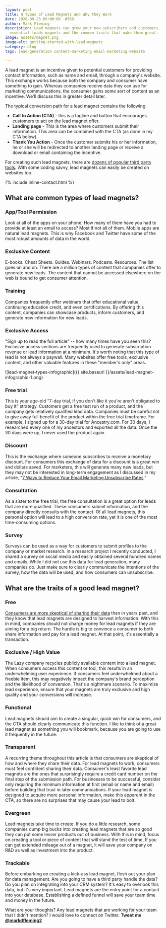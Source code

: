 ```yaml
---
layout: post
title: 8 Types of Lead Magnets and Why they Work
date: 2020-09-23 00:00:00 -0500
author: Mark Fleming
description: Lead magnets can grow your new subscribers and customers. Here are the
  essential leads magnets and the common traits that make them great.
image: assets/magnet.png
image-alt: getting-started-with-lead-magnets
category: blog
tags: lead-generation content-marketing email-marketing website

---
```

A lead magnet is an incentive given to potential customers for providing contact information, such as name and email, through a company's website. This exchange works because both the company and consumer have something to gain. Whereas companies receive data they can use for marketing communications, the consumer gains some sort of content as an incentive. We'll discuss this in greater detail later.

The typical conversion path for a lead magnet contains the following:

* **Call to Action (CTA)** - this is a tagline and button that encourages customers to act on the lead magnet offer.
* **Landing page** - This is the area where customers submit their information. This area can be combined with the CTA (as done in my CTA below).
* **Thank You Action** - Once the customer submits his or her information, he or she will be redirected to another landing page or receive a download or email containing the incentive.

For creating such lead magnets, there are [dozens of popular third party tools](https://instapage.com/blog/landing-page-software). With some coding savvy, lead magnets can easily be created on websites too.

{% include inline-contact.html %}

## What are common types of lead magnets?

### App/Tool Permission

Look at all of the apps on your phone. How many of them have you had to provide at least an email to access? Most if not all of them. Mobile apps are natural lead magnets. This is why Facebook and Twitter have some of the most robust amounts of data in the world.

### Exclusive Content

E-books. Cheat Sheets. Guides. Webinars. Podcasts. Resources. The list goes on and on. There are a million types of content that companies offer to generate new leads. The content that cannot be accessed elsewhere on the web is bound to get consumer attention.

### Training

Companies frequently offer webinars that offer educational value, continuing education credit, and even certifications. By offering this content, companies can showcase products, inform customers, and generate new information for new leads.

### Exclusive Access

"Sign up to read the full article" -- how many times have you seen this? Exclusive access sections are frequently used to generate subscription revenue or lead information at a minimum. It's worth noting that this type of lead is not always a paywall. Many websites offer free tools, exclusive content, and other valuable features in these "member's only" areas.

![lead-magnet-types-infographic]({{ site.baseurl }}/assets/lead-magnet-infographic-1.png)

### Free trial

This is your age-old "7-day trial, if you don't like it you're aren't obligated to buy it" strategy. Customers get a free test run of a product, and the company gets relatively qualified lead data. Companies must be careful not to give away full benefit of the product within the free trial timeframe. For example, I signed up for a 30-day trial for Ancestry.com. For 30 days, I researched every one of my ancestors and exported all the data. Once the 30 days were up, I never used the product again.

### Discount

This is the exchange where someone subscribes to receive a monetary discount. For consumers this exchange of data for a discount is a great win and dollars saved. For marketers, this will generate many new leads, but they may not be interested in long-term engagement as I discussed in my article, "[7 Ways to Reduce Your Email Marketing Unsubscribe Rates](https://markdfleming.com/7-ways-to-reduce-your-email-marketing-unsubscribe-rates/ "7 Ways to Reduce Your Email Marketing Unsubscribe Rates")."

### Consultation

As a sister to the free trial, the free consultation is a great option for leads that are more qualified. These consumers submit information, and the company directly consults with the contact. Of all lead magnets, this personal option will lead to a high conversion rate, yet it is one of the most time-consuming options.

### Survey

Surveys can be used as a way for customers to submit profiles to the company or market research. In a research project I recently conducted, I shared a survey on social media and easily obtained several hundred names and emails. While I did not use this data for lead generation, many companies do. Just make sure to clearly communicate the intentions of the survey, how the data will be used, and how consumers can unsubscribe.

## What are the traits of a good lead magnet?

### Free

[Consumers are more skeptical of sharing their data]() than in years past, and they know that lead magnets are designed to harvest information. With this in mind, companies should not charge money for lead magnets if they are aiming for a big return. The hurdle is big to  convince a consumer to both share information and pay for a lead magnet. At that point, it's essentially a transaction.

### Exclusive / High Value

The Lazy company recycles publicly available content into a lead magnet. When consumers access this content or tool, this results in an underwhelming user experience. If consumers feel underwhelmed about a freebie item, this may negatively impact the company's brand perception and the likelihood of conversion. That's a nightmare scenario. To maximize lead experience, ensure that your magnets are truly exclusive and high quality and your conversions will increase.

### Functional

Lead magnets should aim to create a singular, quick win for consumers, and the CTA should clearly communicate this function. I like to think of a great lead magnet as something you will bookmark, because you are going to use it frequently in the future.

### Transparent

A recurring theme throughout this article is that consumers are skeptical of how and where they share their data. For lead magnets to work, consumers must feel confident sharing their data. Consumer's least favorite lead magnets are the ones that surprisingly require a credit card number on the final step of the submission path. For businesses to be successful, consider only requiring the minimum information at first (email or name and email) before building that trust in later communications. If your lead magnet is designed to acquire more personal information, make this apparent in the CTA, so there are no surprises that may cause your lead to bolt.

### Evergreen

Lead magnets take time to create. If you do a little research, some companies dump big bucks into creating lead magnets that are so good they can put some lesser products out of business. With this in mind, focus on creating a tool or piece of content that will stand the test of time. If you can get extended mileage out of a magnet, it will save your company on R&D as well as investment into the product.

### Trackable

Before embarking on creating a kick-ass lead magnet, flesh out your plan for data management. Are you going to have a third party handle the data? Do you plan on integrating into your CRM system? It's easy to overlook this data, but it's very important. Lead magnets are the entry point for a contact into your database. Establishing a defined funnel will save your team time and money in the future.

What are your thoughts? Any lead magnets that are working for your team that I didn't mention? I would love to connect on Twitter. **Tweet me** [**@markdfleming2**](https://twitter.com/markdfleming2)